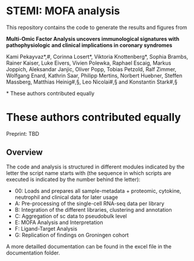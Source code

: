 # STEMI: MOFA analysis

This repository contains the code to generate the results and figures from

**Multi-Omic Factor Analysis uncovers immunological signatures with pathophysiologic and clinical implications in coronary syndromes**

Kami Pekayvaz*,#, Corinna Losert*, Viktoria Knottenberg*, Sophia Brambs, Rainer Kaiser, Luke Eivers, Vivien Polewka, Raphael Escaig, Markus Joppich, Aleksandar Janjic, Oliver Popp, Tobias Petzold, Ralf Zimmer, Wolfgang Enard, Kathrin Saar, Philipp Mertins, Norbert Huebner, Steffen Massberg, Matthias Heinig#,§, Leo Nicolai#,§ and Konstantin Stark#,§ 

\* These authors contributed equally<br>
# These authors contributed equally<br>

Preprint: TBD


## Overview

The code and analysis is structured in different modules indicated by the letter the script name starts with (the sequence in which scripts are executed is indicated by the number behind the letter):

* 00: Loads and prepares all sample-metadata + proteomic, cytokine, neutrophil and clinical data for later usage
* A: Pre-processing of the single-cell RNA-seq data per library
* B: Integration of the different libraries, clustering and annotation
* C: Aggregation of sc data to pseudobulk level
* E: MOFA Analysis and Interpretation
* F: Ligand-Target Analysis
* G: Replication of findings on Groningen cohort

A more detailled documentation can be found in the excel file in the documentation folder.
